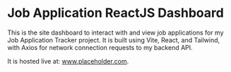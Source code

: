 # Job Application ReactJS Dashboard

This is the site dashboard to interact with and view job applications for my Job Application Tracker project.
It is built using Vite, React, and Tailwind, with Axios for network connection requests to my backend API.

It is hosted live at: www.placeholder.com.